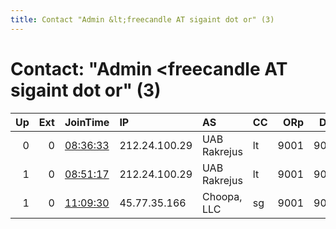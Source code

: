 ```yaml
---
title: Contact "Admin &lt;freecandle AT sigaint dot or" (3)
---
```


# Contact: "Admin &lt;freecandle AT sigaint dot or" (3)

|   Up |   Ext | JoinTime                                                                                            | IP            | AS           | CC   |   ORp |   Dirp | OS    | Version   | Nickname          |   eFamMembers |
|-----:|------:|:----------------------------------------------------------------------------------------------------|:--------------|:-------------|:-----|------:|-------:|:------|:----------|:------------------|--------------:|
|    0 |     0 | [08:36:33](https://metrics.torproject.org/rs.html#details/53AE5AC067B7DFDA6A53F2A9F58C918E4173E676) | 212.24.100.29 | UAB Rakrejus | lt   |  9001 |   9030 | Linux | 0.4.1.6   | FreeC27ae0e316043 |             1 |
|    1 |     0 | [08:51:17](https://metrics.torproject.org/rs.html#details/F1E7746391941FC363F6792B01F348DB2D631ADD) | 212.24.100.29 | UAB Rakrejus | lt   |  9001 |   9030 | Linux | 0.4.1.6   | FreeCpMrft        |             1 |
|    1 |     0 | [11:09:30](https://metrics.torproject.org/rs.html#details/997B42A8C122A9C4E11B8C10CFDB755D2601108F) | 45.77.35.166  | Choopa, LLC  | sg   |  9001 |   9030 | Linux | 0.4.1.6   | FreeCHOpTg        |             1 |
